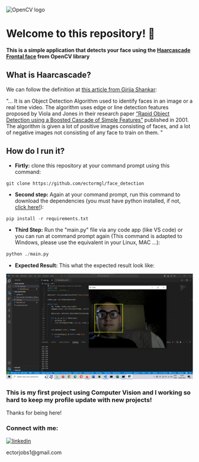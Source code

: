 <br>

<img src="https://upload.wikimedia.org/wikipedia/commons/thumb/3/32/OpenCV_Logo_with_text_svg_version.svg/640px-OpenCV_Logo_with_text_svg_version.svg.png" width="90" height="90" alt="OpenCV logo" style="margin-top:50px"></img>

# Welcome to this repository! 👋

**This is a simple application that detects your face using the [Haarcascade Frontal face](https://github.com/opencv/opencv/blob/master/data/haarcascades/haarcascade_frontalface_default.xml) from OpenCV library**

## What is Haarcascade?

We can follow the definition at [this article from Girija Shankar](https://towardsdatascience.com/face-detection-with-haar-cascade-727f68dafd08):


"... It is an Object Detection Algorithm used to identify faces in an image or a real time video. The algorithm uses edge or line detection features proposed by Viola and Jones in their research paper [“Rapid Object Detection using a Boosted Cascade of Simple Features”](https://www.cs.cmu.edu/~efros/courses/LBMV07/Papers/viola-cvpr-01.pdf) published in 2001. The algorithm is given a lot of positive images consisting of faces, and a lot of negative images not consisting of any face to train on them. "

## How do I run it?

- **Firtly:** clone this repository at your command prompt using this command:
```
git clone https://github.com/ectormgl/face_detection
``` 
- **Second step:** Again at your command prompt, run this command to download the dependencies (you must have python installed, if not, [click here!](https://www.python.org/downloads/)):
```python
pip install -r requirements.txt
``` 
- **Third Step:** Run the "main.py" file via any code app (like VS code) or you can run at command prompt again (This command is adapted to Windows, please use the equivalent in your Linux, MAC ...):
```python
python ./main.py
```
- **Expected Result:** This what the expected result look like:
<p align="center">
  <a href="" rel="noreferrer"> <img src="https://raw.githubusercontent.com/ectormgl/face_detection/main/data/example.png" alt="example running" /> </a> 
</p>

### This is my first project using Computer Vision and I working so hard to keep my profile update with new projects!
Thanks for being here!
<h3 align="left">Connect with me:</h3>
<p align="left">
  <a href="https://www.linkedin.com/in/ector-magalh%C3%A3es-54b4472b3/" rel="noreferrer"> <img src="https://upload.wikimedia.org/wikipedia/commons/e/e8/Linkedin-logo-blue-In-square-40px.png?20231202105023" alt="linkedin" width="40" height="40"/> </a> 
</p>
<p align="left">
  ectorjobs1@gmail.com
</p>